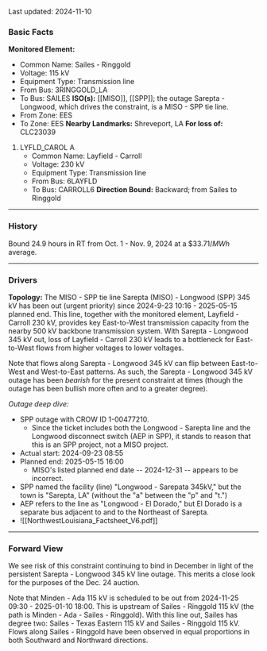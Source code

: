 Last updated: 2024-11-10
### Basic Facts
**Monitored Element:**
- Common Name: Sailes - Ringgold
- Voltage: 115 kV
- Equipment Type: Transmission line
- From Bus: 3RINGGOLD_LA
- To Bus: SAILES
**ISO(s):** [[MISO]], [[SPP]]; the outage Sarepta - Longwood, which drives the constraint, is a MISO - SPP tie line.
- From Zone: EES
- To Zone: EES
**Nearby Landmarks:** Shreveport, LA
**For loss of:** CLC23039
1. LYFLD_CAROL A
    - Common Name: Layfield - Carroll
    - Voltage: 230 kV
	- Equipment Type: Transmission line
    - From Bus: 6LAYFLD
    - To Bus: CARROLL6
**Direction Bound:** Backward; from Sailes to Ringgold
---
### History
Bound $24.9$ hours in RT from Oct. 1 - Nov. 9, 2024 at a $\$33.71/MWh$ average.

---
### Drivers
**Topology:**
The MISO - SPP tie line Sarepta (MISO) - Longwood (SPP) 345 kV has been out (urgent priority) since 2024-9-23 10:16 - 2025-05-15 planned end. This line, together with the monitored element, Layfield - Carroll 230 kV, provides key East-to-West transmission capacity from the nearby 500 kV backbone transmission system. With Sarepta - Longwood 345 kV out, loss of Layfield - Carroll 230 kV leads to a bottleneck for East-to-West flows from higher voltages to lower voltages.

Note that flows along Sarepta - Longwood 345 kV can flip between East-to-West and West-to-East patterns. As such, the Sarepta - Longwood 345 kV outage has been *bearish* for the present constraint at times (though the outage has been bullish more often and to a greater degree).

*Outage deep dive:*
- SPP outage with CROW ID 1-00477210.
	- Since the ticket includes both the Longwood - Sarepta line and the Longwood disconnect switch (AEP in SPP), it stands to reason that this is an SPP project, not a MISO project.
- Actual start: 2024-09-23 08:55
- Planned end: 2025-05-15 16:00
	- MISO's listed planned end date -- 2024-12-31 -- appears to be incorrect.
- SPP named the facility (line) "Longwood - Sarepata 345kV," but the town is "Sarepta, LA" (without the "a" between the "p" and "t.")
- AEP refers to the line as "Longwood - El Dorado," but El Dorado is a separate bus adjacent to and to the Northeast of Sarepta.
- ![[NorthwestLouisiana_Factsheet_V6.pdf]]
---
### Forward View
We see risk of this constraint continuing to bind in December in light of the persistent Sarepta - Longwood 345 kV line outage. This merits a close look for the purposes of the Dec. 24 auction.

Note that Minden - Ada 115 kV is scheduled to be out from 2024-11-25 09:30 - 2025-01-10 18:00. This is upstream of Sailes - Ringgold 115 kV (the path is Minden - Ada - Sailes - Ringgold). With this line out, Sailes has degree two: Sailes - Texas Eastern 115 kV and Sailes - Ringgold 115 kV. Flows along Sailes - Ringgold have been observed in equal proportions in both Southward and Northward directions.